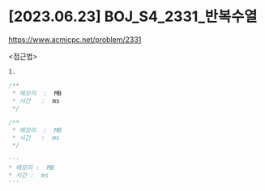 #   [2023.06.23] BOJ_S4_2331_반복수열
https://www.acmicpc.net/problem/2331

<접근법>

```
1. 
```




```java
/**
 * 메모리  :  MB
 * 시간   :  ms
 */
```



```js
/**
 * 메모리  :  MB
 * 시간   :  ms
 */
```




```python
'''
* 메모리 :  MB
* 시간 :  ms
'''
```
